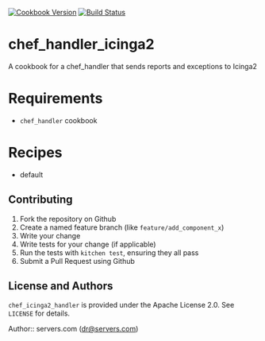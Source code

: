 [![Cookbook Version](http://img.shields.io/cookbook/v/chef_icinga2_handler.svg)](https://community.opscode.com/cookbooks/chef_icinga2_handler)
[![Build Status](https://travis-ci.org/cyberflow/chef_icinga2_handler.svg?branch=master)](https://travis-ci.org/cyberflow/chef_icinga2_handler)
# chef_handler_icinga2
A cookbook for a chef_handler that sends reports and exceptions to Icinga2

# Requirements

* `chef_handler` cookbook

# Recipes

* default

## Contributing

1. Fork the repository on Github
2. Create a named feature branch (like `feature/add_component_x`)
3. Write your change
4. Write tests for your change (if applicable)
5. Run the tests with `kitchen test`, ensuring they all pass
6. Submit a Pull Request using Github

## License and Authors
`chef_icinga2_handler` is provided under the Apache License 2.0. See `LICENSE` for details.

Author:: servers.com (dr@servers.com)
